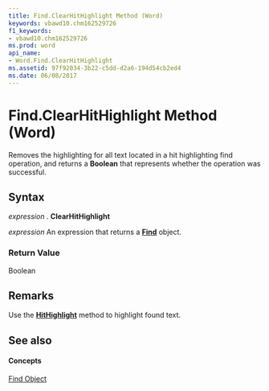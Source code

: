 ```yaml
---
title: Find.ClearHitHighlight Method (Word)
keywords: vbawd10.chm162529726
f1_keywords:
- vbawd10.chm162529726
ms.prod: word
api_name:
- Word.Find.ClearHitHighlight
ms.assetid: 97f92034-3b22-c5dd-d2a6-194d54cb2ed4
ms.date: 06/08/2017
---
```



# Find.ClearHitHighlight Method (Word)

Removes the highlighting for all text located in a hit highlighting find operation, and returns a **Boolean** that represents whether the operation was successful.


## Syntax

 _expression_ . **ClearHitHighlight**

 _expression_ An expression that returns a **[Find](find-object-word.md)** object.


### Return Value

Boolean


## Remarks

Use the **[HitHighlight](find-hithighlight-method-word.md)** method to highlight found text.


## See also


#### Concepts


[Find Object](find-object-word.md)

